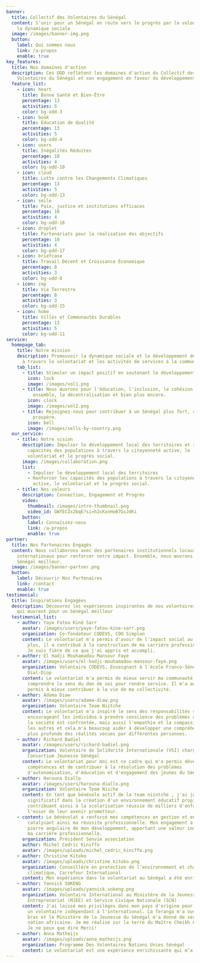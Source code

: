 ```yaml
---
banner:
  title: Collectif des Volontaires du Sénégal
  content: S’unir pour un Sénégal en route vers le progrès par le volontariat et
    la dynamique sociale
  image: /images/banner-img.png
  button:
    label: Qui sommes nous
    link: /a-propos
    enable: true
key_features:
  title: Nos domaines d'action
  description: Ces ODD reflètent les domaines d'action du Collectif des
    Volontaires du Sénégal et son engagement en faveur du développement durable.
  feature_list:
    - icon: heart
      title: Bonne Santé et Bien-Être
      percentage: 13
      activities: 5
      color: bg-odd-3
    - icon: book
      title: Éducation de Qualité
      percentage: 13
      activities: 5
      color: bg-odd-4
    - icon: users
      title: Inégalités Réduites
      percentage: 10
      activities: 4
      color: bg-odd-10
    - icon: cloud
      title: Lutte contre les Changements Climatiques
      percentage: 13
      activities: 5
      color: bg-odd-13
    - icon: smile
      title: Paix, justice et institutions efficaces
      percentage: 10
      activities: 4
      color: bg-odd-16
    - icon: droplet
      title: Partenariats pour la réalisation des objectifs
      percentage: 10
      activities: 4
      color: bg-odd-17
    - icon: briefcase
      title: Travail Décent et Croissance Économique
      percentage: 8
      activities: 3
      color: bg-odd-8
    - icon: zap
      title: Vie Terrestre
      percentage: 8
      activities: 3
      color: bg-odd-15
    - icon: home
      title: Villes et Communautés Durables
      percentage: 13
      activities: 5
      color: bg-odd-11
service:
  homepage_tab:
    title: Notre mission
    description: Promouvoir la dynamique sociale et le développement des territoires
      à travers le volontariat et les activités de services à la communauté.
    tab_list:
      - title: Stimuler un impact positif en soutenant le développement local
        icon: lock
        image: /images/vol1.png
      - title: Nous œuvrons pour l'éducation, l'inclusion, la cohésion, le vivre
          ensemble, la décentralisation et bien plus encore.
        icon: clock
        image: /images/vol2.png
      - title: Rejoignez-nous pour contribuer à un Sénégal plus fort, solidaire et
          prospère.
        icon: bell
        image: /images/sells-by-country.png
  our_service:
    - title: Notre vision
      desctiption: Impulser le développement local des territoires et renforcer les
        capacités des populations à travers la citoyenneté active, le
        volontariat et le progrès social.
      image: /images/collaboration.png
      list:
        - Impulser le développement local des territoires
        - Renforcer les capacités des populations à travers la citoyenneté
          active, le volontariat et le progrès social.
    - title: Nos valeurs
      description: Connection, Engagement et Progrès
      video:
        thumbnail: /images/intro-thumbnail.png
        video_id: GWfECZx2bqE?si=h2cKxnHoB7GsJdKi
      button:
        label: Connaissez-nous
        link: /a-propos
        enable: true
partner:
  title: Nos Partenaires Engagés
  content: Nous collaborons avec des partenaires institutionnels locaux et
    internationaux pour renforcer notre impact. Ensemble, nous œuvrons pour un
    Sénégal meilleur.
  image: /images/banner-partner.png
  button:
    label: Découvrir Nos Partenaires
    link: /contact
    enable: true
testimonial:
  title: Inspirations Engagées
  description: Découvrez les expériences inspirantes de nos volontaires dévoués
    qui œuvrent pour un Sénégal meilleur
  testimonial_list:
    - author: Yaye Fatou Kiné Sarr
      avatar: /images/users/yaye-fatou-kine-sarr.png
      organization: Co-fondateur CODEVS, COO Simplon
      content: Le volontariat m'a permis d'avoir de l'impact social au quotidien. De
        plus, il a contribué à la construction de ma carrière professionnelle.
        Je suis fière de ce que j'ai appris et accompli.
    - author: El Hadji Mouhamadou Mansour Faye
      avatar: /images/users/el-hadji-mouhamadou-mansour-faye.png
      organization: Volontaire CODEVS, Enseignant à l'école Franco-Sénégalaise. Site
        Dial-Diop
      content: Le volontariat m'a permis de mieux servir ma communauté et de mieux
        comprendre le sens du don de soi pour rendre service. Il m'a aussi
        permis à mieux contribuer à la vie de ma collectivité.
    - author: Adama Diaw
      avatar: /images/users/adama-diaw.png
      organization: Volontaire Team Niitche
      content: Le volontariat m'a inspiré le sens des responsabilités sociales en
        encourageant les individus à prendre conscience des problèmes auxquels
        la société est confrontée, mais aussi l'empathie et la compassion envers
        les autres et cela m'a beaucoup aider à développer une compréhension
        plus profonde des réalités vécues par différentes personnes.
    - author: Richard Badiel
      avatar: /images/users/richard-badiel.png
      organization: Volontaire de Solidarité Internationale (VSI) chargé d'appui
        Consortium Jeunesse Sénégal
      content: Le volontariat pour moi est ce cadre qui m'a permis dévélopper mes
        compétences et de contribuer à la résolution des problèmes
        d'autonomisation, d'éducation et d'engagement des jeunes du Sénégal.
    - author: Harouna Diallo
      avatar: /images/users/harouna-diallo.png
      organization: Volontaire Team Niiche
      content: En tant que bénévole actif de la team niintche , j'ai joué un rôle
        significatif dans la création d'un environnement éducatif propice,
        contribuant ainsi à la scolarisation réussie de milliers d'enfants et à
        l'essor de leur avenir prometteur.
    - content: Le bénévolat a renforcé mes compétences en gestion et en mobilisation,
        catalysant ainsi ma réussite professionnelle. Mon engagement a été la
        pierre angulaire de mon développement, apportant une valeur indéniable à
        ma carrière professionnelle.
      organization: Président Senvie association
      author: Michel Cedric Kiniffo
      avatar: /images/uploads/michel_cedric_kiniffo.png
    - author: Christine Kitoko
      avatar: /images/uploads/christine_kitoko.png
      organization: Conseillère en protection de l’environnement et changement
        climatique, Carrefour International
      content: Mon expérience dans le volontariat au Sénégal a été enrichissante. Elle m’a permis de faire la connaissance de divers acteurs clés avec lesquels j’ai pu identifier des points communs et tisser des liens d’amitié et de collaboration. Elle m’a apporté également une meilleure compréhension du potentiel du volontariat, en tant qu’accélérateur pour le développement. En tant que Canadienne, je suis fière d'être volontaire au Sénégal, et de pouvoir contribuer à cette dynamique.
    - author: Yannick SOKENG
      avatar: /images/uploads/yannick_sokeng.png
      organization: Volontaire International au Ministère de la Jeunesse, Emploi et
        Entreprenariat (MJEE) et Service Civique Nationale (SCN)
      content: J'ai laissé mes privilèges dans mon pays d'origine pour m'engager comme
        un volontaire indépendant à l'international. La Teranga m'a ouvert les
        bras et le Ministère de la Jeunesse du Sénégal m'a donné de servir ma
        nation africaine. Je me réalise sur la terre du Maître Cheikh Anta Diop.
        Je ne peux que dire Merci!
    - author: Anna Matheijs
      avatar: /images/uploads/anna_matheijs.png
      organization: Programme Des Volontaires Nations Unies Sénégal
      content: Le volontariat est une expérience enrichissante qui m’a permis d’élargir ma perspective sur le monde, de développer une plus grande empathie envers les autres, d’apprendre à comprendre des points de vue différents, et créer des liens significatifs avec des personnes de milieux divers. Cela m'a rappelé l'importance de la diversité, de l'inclusion et du partage d'expériences pour construire des communautés plus fortes et plus connectées.
---
```

